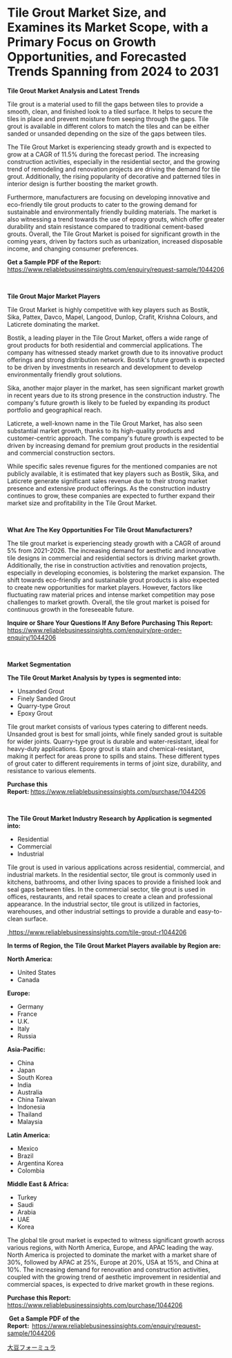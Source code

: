<p><h1>Tile Grout Market Size, and Examines its Market Scope, with a Primary Focus on Growth Opportunities, and Forecasted Trends Spanning from 2024 to 2031</h1></p><p><strong>Tile Grout Market Analysis and Latest Trends</strong></p>
<p><p>Tile grout is a material used to fill the gaps between tiles to provide a smooth, clean, and finished look to a tiled surface. It helps to secure the tiles in place and prevent moisture from seeping through the gaps. Tile grout is available in different colors to match the tiles and can be either sanded or unsanded depending on the size of the gaps between tiles.</p><p>The Tile Grout Market is experiencing steady growth and is expected to grow at a CAGR of 11.5% during the forecast period. The increasing construction activities, especially in the residential sector, and the growing trend of remodeling and renovation projects are driving the demand for tile grout. Additionally, the rising popularity of decorative and patterned tiles in interior design is further boosting the market growth.</p><p>Furthermore, manufacturers are focusing on developing innovative and eco-friendly tile grout products to cater to the growing demand for sustainable and environmentally friendly building materials. The market is also witnessing a trend towards the use of epoxy grouts, which offer greater durability and stain resistance compared to traditional cement-based grouts. Overall, the Tile Grout Market is poised for significant growth in the coming years, driven by factors such as urbanization, increased disposable income, and changing consumer preferences.</p></p>
<p><strong>Get a Sample PDF of the Report:&nbsp;</strong> <a href="https://www.reliablebusinessinsights.com/enquiry/request-sample/1044206">https://www.reliablebusinessinsights.com/enquiry/request-sample/1044206</a></p>
<p>&nbsp;</p>
<p><strong>Tile Grout Major Market Players</strong></p>
<p><p>Tile Grout Market is highly competitive with key players such as Bostik, Sika, Pattex, Davco, Mapel, Langood, Dunlop, Crafit, Krishna Colours, and Laticrete dominating the market.</p><p>Bostik, a leading player in the Tile Grout Market, offers a wide range of grout products for both residential and commercial applications. The company has witnessed steady market growth due to its innovative product offerings and strong distribution network. Bostik's future growth is expected to be driven by investments in research and development to develop environmentally friendly grout solutions.</p><p>Sika, another major player in the market, has seen significant market growth in recent years due to its strong presence in the construction industry. The company's future growth is likely to be fueled by expanding its product portfolio and geographical reach.</p><p>Laticrete, a well-known name in the Tile Grout Market, has also seen substantial market growth, thanks to its high-quality products and customer-centric approach. The company's future growth is expected to be driven by increasing demand for premium grout products in the residential and commercial construction sectors.</p><p>While specific sales revenue figures for the mentioned companies are not publicly available, it is estimated that key players such as Bostik, Sika, and Laticrete generate significant sales revenue due to their strong market presence and extensive product offerings. As the construction industry continues to grow, these companies are expected to further expand their market size and profitability in the Tile Grout Market.</p></p>
<p>&nbsp;</p>
<p><strong>What Are The Key Opportunities For Tile Grout Manufacturers?</strong></p>
<p><p>The tile grout market is experiencing steady growth with a CAGR of around 5% from 2021-2026. The increasing demand for aesthetic and innovative tile designs in commercial and residential sectors is driving market growth. Additionally, the rise in construction activities and renovation projects, especially in developing economies, is bolstering the market expansion. The shift towards eco-friendly and sustainable grout products is also expected to create new opportunities for market players. However, factors like fluctuating raw material prices and intense market competition may pose challenges to market growth. Overall, the tile grout market is poised for continuous growth in the foreseeable future.</p></p>
<p><strong>Inquire or Share Your Questions If Any Before Purchasing This Report:</strong> <a href="https://www.reliablebusinessinsights.com/enquiry/pre-order-enquiry/1044206">https://www.reliablebusinessinsights.com/enquiry/pre-order-enquiry/1044206</a></p>
<p>&nbsp;</p>
<p><strong>Market Segmentation</strong></p>
<p><strong>The Tile Grout Market Analysis by types is segmented into:</strong></p>
<p><ul><li>Unsanded Grout</li><li>Finely Sanded Grout</li><li>Quarry-type Grout</li><li>Epoxy Grout</li></ul></p>
<p><p>Tile grout market consists of various types catering to different needs. Unsanded grout is best for small joints, while finely sanded grout is suitable for wider joints. Quarry-type grout is durable and water-resistant, ideal for heavy-duty applications. Epoxy grout is stain and chemical-resistant, making it perfect for areas prone to spills and stains. These different types of grout cater to different requirements in terms of joint size, durability, and resistance to various elements.</p></p>
<p><strong>Purchase this Report:&nbsp;</strong><a href="https://www.reliablebusinessinsights.com/purchase/1044206">https://www.reliablebusinessinsights.com/purchase/1044206</a></p>
<p>&nbsp;</p>
<p><strong>The Tile Grout Market Industry Research by Application is segmented into:</strong></p>
<p><ul><li>Residential</li><li>Commercial</li><li>Industrial</li></ul></p>
<p><p>Tile grout is used in various applications across residential, commercial, and industrial markets. In the residential sector, tile grout is commonly used in kitchens, bathrooms, and other living spaces to provide a finished look and seal gaps between tiles. In the commercial sector, tile grout is used in offices, restaurants, and retail spaces to create a clean and professional appearance. In the industrial sector, tile grout is utilized in factories, warehouses, and other industrial settings to provide a durable and easy-to-clean surface.</p></p>
<p><a href="https://www.reliablebusinessinsights.com/tile-grout-r1044206">&nbsp;https://www.reliablebusinessinsights.com/tile-grout-r1044206</a></p>
<p><strong>In terms of Region, the Tile Grout Market Players available by Region are:</strong></p>
<p>
    <p> <strong> North America: </strong>
        <ul>
            <li>United States</li>
            <li>Canada</li>
        </ul>
        </p> 
    <p> <strong> Europe: </strong>
        <ul>
            <li>Germany</li>
            <li>France</li>
            <li>U.K.</li>
            <li>Italy</li>
            <li>Russia</li>
        </ul>
        </p> 
    <p> <strong> Asia-Pacific: </strong>
        <ul>
            <li>China</li>
            <li>Japan</li>
            <li>South Korea</li>
            <li>India</li>
            <li>Australia</li>
            <li>China Taiwan</li>
            <li>Indonesia</li>
            <li>Thailand</li>
            <li>Malaysia</li>
        </ul>
        </p> 
    <p> <strong> Latin America: </strong>
        <ul>
            <li>Mexico</li>
            <li>Brazil</li>
            <li>Argentina Korea</li>
            <li>Colombia</li>
        </ul>
        </p> 
    <p> <strong> Middle East & Africa: </strong>
        <ul>
            <li>Turkey</li>
            <li>Saudi</li>
            <li>Arabia</li>
            <li>UAE</li>
            <li>Korea</li>
        </ul>
    </p>
    </p>
<p><p>The global tile grout market is expected to witness significant growth across various regions, with North America, Europe, and APAC leading the way. North America is projected to dominate the market with a market share of 30%, followed by APAC at 25%, Europe at 20%, USA at 15%, and China at 10%. The increasing demand for renovation and construction activities, coupled with the growing trend of aesthetic improvement in residential and commercial spaces, is expected to drive market growth in these regions.</p></p>
<p><strong>Purchase this Report: </strong><a href="https://www.reliablebusinessinsights.com/purchase/1044206">https://www.reliablebusinessinsights.com/purchase/1044206</a></p>
<p>&nbsp;<strong>Get a Sample PDF of the Report:&nbsp;&nbsp;</strong><a href="https://www.reliablebusinessinsights.com/enquiry/request-sample/1044206">https://www.reliablebusinessinsights.com/enquiry/request-sample/1044206</a></p>
<p><strong></strong></p>
<p><p><a href="https://github.com/oafhukehf4709715/Market-Research-Report-List-3/blob/main/49008071032.md">大豆フォーミュラ</a></p></p>